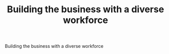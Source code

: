 ﻿---
layout: post
title:  Building the business with a diverse workforce
permalink: /news/interviews/building-the-business-with-a-diverse-workforce
---
Building the business with a diverse workforce
